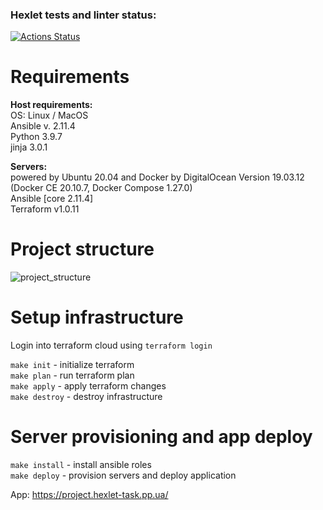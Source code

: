 ### Hexlet tests and linter status:
[![Actions Status](https://github.com/brovikov/devops-for-programmers-project-lvl3/workflows/hexlet-check/badge.svg)](https://github.com/brovikov/devops-for-programmers-project-lvl3/actions)
   
# Requirements  
  
**Host requirements:**  
OS: Linux / MacOS  
Ansible v. 2.11.4  
Python 3.9.7  
jinja 3.0.1  
  
**Servers:**  
powered by Ubuntu 20.04 and Docker
by DigitalOcean Version 19.03.12 (Docker CE 20.10.7, Docker Compose 1.27.0)  
Ansible [core 2.11.4]  
Terraform v1.0.11  

# Project structure  
![project_structure](https://user-images.githubusercontent.com/4372434/144742260-f3492f87-347c-43d4-bc21-34f2a7ece6c5.jpeg)

# Setup infrastructure
  
Login into terraform cloud using `terraform login`

`make init` - initialize terraform   
`make plan` - run terraform plan   
`make apply` - apply terraform changes   
`make destroy` - destroy infrastructure

# Server provisioning and app deploy
  
`make install` - install ansible roles  
`make deploy` - provision servers and deploy application  
  
  
App: https://project.hexlet-task.pp.ua/
